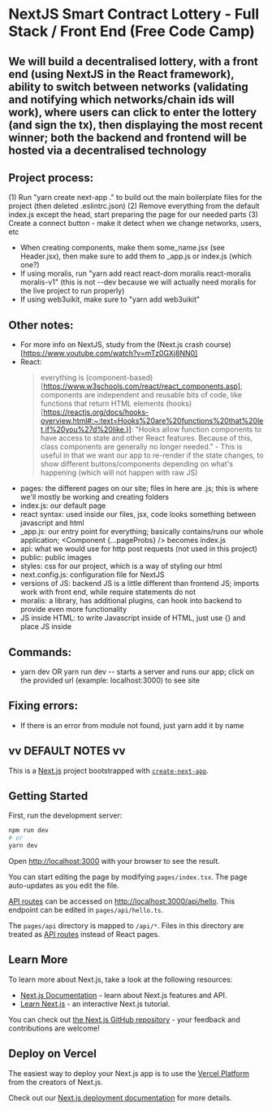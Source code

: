# NextJS Smart Contract Lottery - Full Stack / Front End (Free Code Camp)
We will build a decentralised lottery, with a front end (using NextJS in the React framework), ability to switch between networks (validating and notifying which networks/chain ids will work), where users can click to enter the lottery (and sign the tx), then displaying the most recent winner; both the backend and frontend will be hosted via a decentralised technology
-   

## Project process:
(1) Run "yarn create next-app ." to build out the main boilerplate files for the project (then deleted .eslintrc.json)
(2) Remove everything from the default index.js except the head, start preparing the page for our needed parts
(3) Create a connect button - make it detect when we change networks, users, etc
-   When creating components, make them some_name.jsx (see Header.jsx), then make sure to add them to _app.js or index.js (which one?)
-   If using moralis, run "yarn add react react-dom moralis react-moralis moralis-v1" (this is not --dev because we will actually need moralis for the live project to run properly)
-   If using web3uikit, make sure to "yarn add web3uikit"

## Other notes:
-   For more info on NextJS, study from the (Next.js crash course)[https://www.youtube.com/watch?v=mTz0GXj8NN0]
-   React:
    > everything is (component-based)[https://www.w3schools.com/react/react_components.asp]; components are independent and reusable bits of code, like functions that return HTML elements
    > (hooks)[https://reactjs.org/docs/hooks-overview.html#:~:text=Hooks%20are%20functions%20that%20let,if%20you%27d%20like.)]: "Hooks allow function components to have access to state and other React features. Because of this, class components are generally no longer needed."
        - This is useful in that we want our app to re-render if the state changes, to show different buttons/components depending on what's happening (which will not happen with raw JS)
-   pages: the different pages on our site; files in here are .js; this is where we'll mostly be working and creating folders
-   index.js: our default page
-   react syntax: used inside our files, jsx, code looks something between javascript and html
-   _app.js: our entry point for everything; basically contains/runs our whole application; <Component {...pageProbs} /> becomes index.js
-   api: what we would use for http post requests (not used in this project)
-   public: public images
-   styles: css for our project, which is a way of styling our html
-   next.config.js: configuration file for NextJS  
-   versions of JS: backend JS is a little different than frontend JS; imports work with front end, while require statements do not
-   moralis: a library, has additional plugins, can hook into backend to provide even more functionality
-   JS inside HTML: to write Javascript inside of HTML, just use {} and place JS inside

## Commands:
-   yarn dev OR yarn run dev -- starts a server and runs our app; click on the provided url (example: localhost:3000) to see site

## Fixing errors:
-   If there is an error from module not found, just yarn add it by name

## vv DEFAULT NOTES vv

This is a [Next.js](https://nextjs.org/) project bootstrapped with [`create-next-app`](https://github.com/vercel/next.js/tree/canary/packages/create-next-app).

## Getting Started

First, run the development server:

```bash
npm run dev
# or
yarn dev
```

Open [http://localhost:3000](http://localhost:3000) with your browser to see the result.

You can start editing the page by modifying `pages/index.tsx`. The page auto-updates as you edit the file.

[API routes](https://nextjs.org/docs/api-routes/introduction) can be accessed on [http://localhost:3000/api/hello](http://localhost:3000/api/hello). This endpoint can be edited in `pages/api/hello.ts`.

The `pages/api` directory is mapped to `/api/*`. Files in this directory are treated as [API routes](https://nextjs.org/docs/api-routes/introduction) instead of React pages.

## Learn More

To learn more about Next.js, take a look at the following resources:

- [Next.js Documentation](https://nextjs.org/docs) - learn about Next.js features and API.
- [Learn Next.js](https://nextjs.org/learn) - an interactive Next.js tutorial.

You can check out [the Next.js GitHub repository](https://github.com/vercel/next.js/) - your feedback and contributions are welcome!

## Deploy on Vercel

The easiest way to deploy your Next.js app is to use the [Vercel Platform](https://vercel.com/new?utm_medium=default-template&filter=next.js&utm_source=create-next-app&utm_campaign=create-next-app-readme) from the creators of Next.js.

Check out our [Next.js deployment documentation](https://nextjs.org/docs/deployment) for more details.